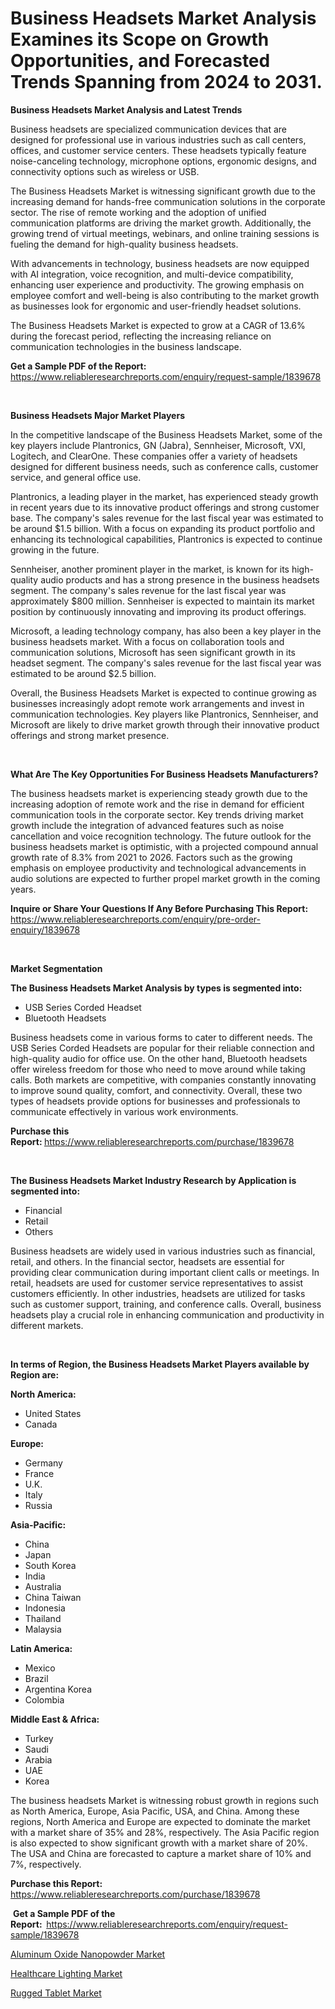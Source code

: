 <p><h1>Business Headsets Market Analysis Examines its Scope on Growth Opportunities, and Forecasted Trends Spanning from 2024 to 2031.</h1></p><p><strong>Business Headsets Market Analysis and Latest Trends</strong></p>
<p><p>Business headsets are specialized communication devices that are designed for professional use in various industries such as call centers, offices, and customer service centers. These headsets typically feature noise-canceling technology, microphone options, ergonomic designs, and connectivity options such as wireless or USB.</p><p>The Business Headsets Market is witnessing significant growth due to the increasing demand for hands-free communication solutions in the corporate sector. The rise of remote working and the adoption of unified communication platforms are driving the market growth. Additionally, the growing trend of virtual meetings, webinars, and online training sessions is fueling the demand for high-quality business headsets.</p><p>With advancements in technology, business headsets are now equipped with AI integration, voice recognition, and multi-device compatibility, enhancing user experience and productivity. The growing emphasis on employee comfort and well-being is also contributing to the market growth as businesses look for ergonomic and user-friendly headset solutions.</p><p>The Business Headsets Market is expected to grow at a CAGR of 13.6% during the forecast period, reflecting the increasing reliance on communication technologies in the business landscape.</p></p>
<p><strong>Get a Sample PDF of the Report:&nbsp;</strong> <a href="https://www.reliableresearchreports.com/enquiry/request-sample/1839678">https://www.reliableresearchreports.com/enquiry/request-sample/1839678</a></p>
<p>&nbsp;</p>
<p><strong>Business Headsets Major Market Players</strong></p>
<p><p>In the competitive landscape of the Business Headsets Market, some of the key players include Plantronics, GN (Jabra), Sennheiser, Microsoft, VXI, Logitech, and ClearOne. These companies offer a variety of headsets designed for different business needs, such as conference calls, customer service, and general office use.</p><p>Plantronics, a leading player in the market, has experienced steady growth in recent years due to its innovative product offerings and strong customer base. The company's sales revenue for the last fiscal year was estimated to be around $1.5 billion. With a focus on expanding its product portfolio and enhancing its technological capabilities, Plantronics is expected to continue growing in the future.</p><p>Sennheiser, another prominent player in the market, is known for its high-quality audio products and has a strong presence in the business headsets segment. The company's sales revenue for the last fiscal year was approximately $800 million. Sennheiser is expected to maintain its market position by continuously innovating and improving its product offerings.</p><p>Microsoft, a leading technology company, has also been a key player in the business headsets market. With a focus on collaboration tools and communication solutions, Microsoft has seen significant growth in its headset segment. The company's sales revenue for the last fiscal year was estimated to be around $2.5 billion.</p><p>Overall, the Business Headsets Market is expected to continue growing as businesses increasingly adopt remote work arrangements and invest in communication technologies. Key players like Plantronics, Sennheiser, and Microsoft are likely to drive market growth through their innovative product offerings and strong market presence.</p></p>
<p>&nbsp;</p>
<p><strong>What Are The Key Opportunities For Business Headsets Manufacturers?</strong></p>
<p><p>The business headsets market is experiencing steady growth due to the increasing adoption of remote work and the rise in demand for efficient communication tools in the corporate sector. Key trends driving market growth include the integration of advanced features such as noise cancellation and voice recognition technology. The future outlook for the business headsets market is optimistic, with a projected compound annual growth rate of 8.3% from 2021 to 2026. Factors such as the growing emphasis on employee productivity and technological advancements in audio solutions are expected to further propel market growth in the coming years.</p></p>
<p><strong>Inquire or Share Your Questions If Any Before Purchasing This Report:</strong> <a href="https://www.reliableresearchreports.com/enquiry/pre-order-enquiry/1839678">https://www.reliableresearchreports.com/enquiry/pre-order-enquiry/1839678</a></p>
<p>&nbsp;</p>
<p><strong>Market Segmentation</strong></p>
<p><strong>The Business Headsets Market Analysis by types is segmented into:</strong></p>
<p><ul><li>USB Series Corded Headset</li><li>Bluetooth Headsets</li></ul></p>
<p><p>Business headsets come in various forms to cater to different needs. The USB Series Corded Headsets are popular for their reliable connection and high-quality audio for office use. On the other hand, Bluetooth headsets offer wireless freedom for those who need to move around while taking calls. Both markets are competitive, with companies constantly innovating to improve sound quality, comfort, and connectivity. Overall, these two types of headsets provide options for businesses and professionals to communicate effectively in various work environments.</p></p>
<p><strong>Purchase this Report:&nbsp;</strong><a href="https://www.reliableresearchreports.com/purchase/1839678">https://www.reliableresearchreports.com/purchase/1839678</a></p>
<p>&nbsp;</p>
<p><strong>The Business Headsets Market Industry Research by Application is segmented into:</strong></p>
<p><ul><li>Financial</li><li>Retail</li><li>Others</li></ul></p>
<p><p>Business headsets are widely used in various industries such as financial, retail, and others. In the financial sector, headsets are essential for providing clear communication during important client calls or meetings. In retail, headsets are used for customer service representatives to assist customers efficiently. In other industries, headsets are utilized for tasks such as customer support, training, and conference calls. Overall, business headsets play a crucial role in enhancing communication and productivity in different markets.</p></p>
<p>&nbsp;</p>
<p><strong>In terms of Region, the Business Headsets Market Players available by Region are:</strong></p>
<p>
    <p> <strong> North America: </strong>
        <ul>
            <li>United States</li>
            <li>Canada</li>
        </ul>
        </p> 
    <p> <strong> Europe: </strong>
        <ul>
            <li>Germany</li>
            <li>France</li>
            <li>U.K.</li>
            <li>Italy</li>
            <li>Russia</li>
        </ul>
        </p> 
    <p> <strong> Asia-Pacific: </strong>
        <ul>
            <li>China</li>
            <li>Japan</li>
            <li>South Korea</li>
            <li>India</li>
            <li>Australia</li>
            <li>China Taiwan</li>
            <li>Indonesia</li>
            <li>Thailand</li>
            <li>Malaysia</li>
        </ul>
        </p> 
    <p> <strong> Latin America: </strong>
        <ul>
            <li>Mexico</li>
            <li>Brazil</li>
            <li>Argentina Korea</li>
            <li>Colombia</li>
        </ul>
        </p> 
    <p> <strong> Middle East & Africa: </strong>
        <ul>
            <li>Turkey</li>
            <li>Saudi</li>
            <li>Arabia</li>
            <li>UAE</li>
            <li>Korea</li>
        </ul>
    </p>
    </p>
<p><p>The business headsets Market is witnessing robust growth in regions such as North America, Europe, Asia Pacific, USA, and China. Among these regions, North America and Europe are expected to dominate the market with a market share of 35% and 28%, respectively. The Asia Pacific region is also expected to show significant growth with a market share of 20%. The USA and China are forecasted to capture a market share of 10% and 7%, respectively.</p></p>
<p><strong>Purchase this Report: </strong><a href="https://www.reliableresearchreports.com/purchase/1839678">https://www.reliableresearchreports.com/purchase/1839678</a></p>
<p>&nbsp;<strong>Get a Sample PDF of the Report:&nbsp;&nbsp;</strong><a href="https://www.reliableresearchreports.com/enquiry/request-sample/1839678">https://www.reliableresearchreports.com/enquiry/request-sample/1839678</a></p>
<p><strong></strong></p>
<p><p><a href="https://carnation-joke-41f.notion.site/Aluminum-Oxide-Nanopowder-Market-Size-Market-Share-and-Global-Market-Analysis-Report-2024-2031-88c7fecc43334a5d8c66671eca2f975d">Aluminum Oxide Nanopowder Market</a></p><p><a href="https://extreme-scabiosa-c81.notion.site/Healthcare-Lighting-Market-Research-Report-Provides-thorough-Industry-Overview-which-offers-an-In-D-ab5ff7b94ed9467c8262ed4dd6efd76c">Healthcare Lighting Market</a></p><p><a href="https://github.com/RickHolmes3/Market-Research-Report-List-4/blob/main/rugged-tablet-market.md">Rugged Tablet Market</a></p></p>
